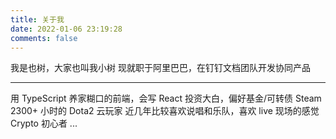 ```yaml
---
title: 关于我
date: 2022-01-06 23:19:28
comments: false
---
```


我是也树，大家也叫我小树
现就职于阿里巴巴，在钉钉文档团队开发协同产品

---

用 TypeScript 养家糊口的前端，会写 React
投资大白，偏好基金/可转债
Steam 2300+ 小时的 Dota2 云玩家
近几年比较喜欢说唱和乐队，喜欢 live 现场的感觉
Crypto 初心者
...

